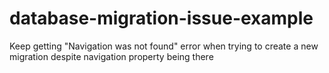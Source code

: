 # database-migration-issue-example
Keep getting "Navigation was not found" error when trying to create a new migration despite navigation property being there
